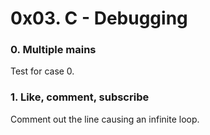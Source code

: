 # 0x03. C - Debugging
### 0. Multiple mains
Test for case 0.
### 1. Like, comment, subscribe
Comment out the line causing an infinite loop.
